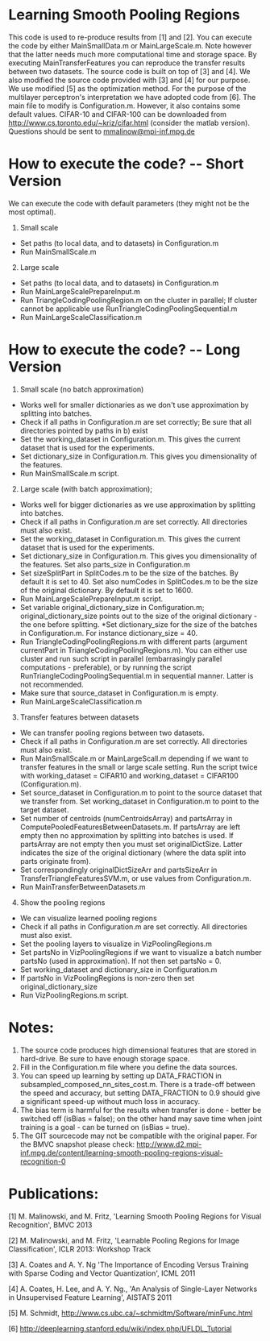 Learning Smooth Pooling Regions
===============================

This code is used to re-produce results from [1] and [2]. You can execute 
the code by either MainSmallData.m or MainLargeScale.m. Note however that the 
latter needs much more computational time and storage space. By executing 
MainTransferFeatures you can reproduce the transfer results between two 
datasets. The source code is built on top of [3] and [4]. We also modified 
the source code provided with [3] and [4] for our purpose. We use 
modified [5] as the optimization method. For the purpose of the multilayer
perceptron's interpretation we have adopted code from [6]. The main file to 
modify is Configuration.m. However, it also contains some default values.
CIFAR-10 and CIFAR-100 can be downloaded from http://www.cs.toronto.edu/~kriz/cifar.html (consider the matlab version).
Questions should be sent to mmalinow@mpi-inf.mpg.de

How to execute the code? -- Short Version
=================================
We can execute the code with default parameters (they might not be the most 
optimal).

1. Small scale
  * Set paths (to local data, and to datasets) in Configuration.m
  * Run MainSmallScale.m

2. Large scale
  * Set paths (to local data, and to datasets) in Configuration.m
  * Run MainLargeScalePrepareInput.m 
  * Run TriangleCodingPoolingRegion.m on the cluster in parallel;
If cluster cannot be applicable use RunTriangleCodingPoolingSequential.m
  * Run MainLargeScaleClassification.m

How to execute the code? -- Long Version
=================================
1. Small scale (no batch approximation)
  * Works well for smaller dictionaries as we don't use approximation by splitting into batches.
  * Check if all paths in Configuration.m are set correctly;
Be sure that all directories pointed by paths in b) exist
  * Set the working_dataset in Configuration.m. This gives the current dataset
that is used for the experiments.
  * Set dictionary_size in Configuration.m. This gives you dimensionality
of the features.
  * Run MainSmallScale.m script.

2. Large scale (with batch approximation);
  * Works well for bigger dictionaries as we use approximation by splitting into batches.
  * Check if all paths in Configuration.m are set correctly. All directories must also exist.
  * Set the working_dataset in Configuration.m. This gives the current dataset
that is used for the experiments.
  * Set dictionary_size in Configuration.m. This gives you dimensionality
of the features. Set also parts_size in Configuration.m
  * Set sizeSplitPart in SplitCodes.m to be the size of the batches.
By default it is set to 40.
Set also numCodes in SplitCodes.m to be the size of the original dictionary.
By default it is set to 1600.
  * Run MainLargeScalePrepareInput.m script.
  * Set variable original_dictionary_size in Configuration.m;
original_dictionary_size points out to the size of the original dictionary - the one before splitting.
  *Set dictionary_size for the size of the batches in Configuration.m. 
For instance dictionary_size = 40.
  * Run TriangleCodingPoolingRegions.m with different parts (argument currentPart
in TriangleCodingPoolingRegions.m). You can either use cluster and run
such script in parallel (embarrasingly parallel computations - preferable),
or by running the script RunTriangleCodingPoolingSequential.m in sequential
manner. Latter is not recommended.
  * Make sure that source_dataset in Configuration.m is empty.
  * Run MainLargeScaleClassification.m

3. Transfer features between datasets
  * We can transfer pooling regions between two datasets.
  * Check if all paths in Configuration.m are set correctly. All directories must also exist.
  * Run MainSmallScale.m or MainLargeScall.m depending if we want to transfer
features in the small or large scale setting. Run the script twice with 
working_dataset = CIFAR10 and working_dataset = CIFAR100 (Configuration.m).
  * Set source_dataset in Configuration.m to point to the source dataset that
we transfer from. Set working_dataset in Configuration.m to point to the 
target dataset. 
  * Set number of centroids (numCentroidsArray) and partsArray in ComputePooledFeaturesBetweenDatasets.m.
If partsArray are left empty then no approximation by splitting into batches is used.
If partsArray are not empty then you must set originalDictSize. Latter indicates
the size of the original dictionary (where the data split into parts originate from).
  * Set correspondingly originalDictSizeArr and partsSizeArr in 
TransferTriangleFeaturesSVM.m, or use values from Configuration.m.
  * Run MainTransferBetweenDatasets.m

4. Show the pooling regions
  * We can visualize learned pooling regions
  * Check if all paths in Configuration.m are set correctly. All directories must also exist.
  * Set the pooling layers to visualize in VizPoolingRegions.m
  * Set partsNo in VizPoolingRegions if we want to visualize a batch
number partsNo (used in approximation). If not then set partsNo = 0. 
  * Set working_dataset and dictionary_size in Configuration.m
  * If partsNo in VizPoolingRegions is non-zero then set original_dictionary_size
  * Run VizPoolingRegions.m script.

Notes:
=================================
1. The source code produces high dimensional features that are stored 
in hard-drive. Be sure to have enough storage space.
2. Fill in the Configuration.m file where you define the data sources.
3. You can speed up learning by setting up DATA_FRACTION in 
subsampled_composed_nn_sites_cost.m. There is a trade-off between the 
speed and accuracy, but setting DATA_FRACTION to 0.9 should give a 
significant speed-up without much loss in accuracy.
4. The bias term is harmful for the results when transfer is done - 
better be switched off (isBias = false); on the other hand may save time
when joint training is a goal - can be turned on (isBias = true).
5. The GIT sourcecode may not be compatible with the original paper.
For the BMVC snapshot please check:
http://www.d2.mpi-inf.mpg.de/content/learning-smooth-pooling-regions-visual-recognition-0

Publications:
=================================
[1] M. Malinowski, and M. Fritz, 'Learning Smooth Pooling Regions for Visual Recognition', BMVC 2013 

[2] M. Malinowski, and M. Fritz, 'Learnable Pooling Regions for Image Classification', ICLR 2013: Workshop Track

[3] A. Coates and A. Y. Ng 'The Importance of Encoding Versus Training with Sparse Coding and Vector Quantization', ICML 2011

[4] A. Coates, H. Lee, and A. Y. Ng., 'An Analysis of Single-Layer Networks in Unsupervised Feature Learning', AISTATS 2011

[5] M. Schmidt, http://www.cs.ubc.ca/~schmidtm/Software/minFunc.html

[6] http://deeplearning.stanford.edu/wiki/index.php/UFLDL_Tutorial


